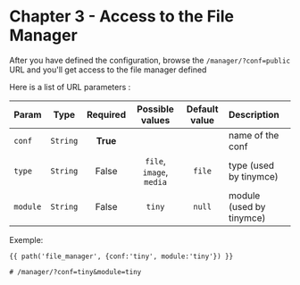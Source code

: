 Chapter 3 - Access to the File Manager
======================================


After you have defined the configuration, browse the `/manager/?conf=public` URL and you'll get access to the 
file manager defined 

Here is a list of URL parameters :

| Param    | Type     | Required  | Possible values          | Default value | Description       |
| :------- |:--------:|:---------:|:------------------------:|:-------------:|:------------------|
| `conf`   | `String` |  **True** |                          |               | name of the conf
| `type`   | `String` |  False    | `file`, `image`, `media` | `file`        | type (used by tinymce)
| `module` | `String` |  False    | `tiny`                   |  `null`       | module (used by tinymce)


Exemple:

    {{ path('file_manager', {conf:'tiny', module:'tiny'}) }} 
    
    # /manager/?conf=tiny&module=tiny
